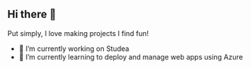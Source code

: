 ## Hi there 👋
Put simply, I love making projects I find fun!

- 🔭 I’m currently working on Studea
- 🌱 I’m currently learning to deploy and manage web apps using Azure

  
